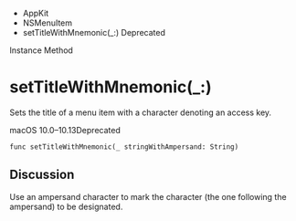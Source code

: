 

- AppKit
- NSMenuItem
-  setTitleWithMnemonic(\_:) Deprecated

Instance Method

# setTitleWithMnemonic(\_:)

Sets the title of a menu item with a character denoting an access key.

macOS 10.0–10.13Deprecated

``` source
func setTitleWithMnemonic(_ stringWithAmpersand: String)
```

## Discussion

Use an ampersand character to mark the character (the one following the ampersand) to be designated.

